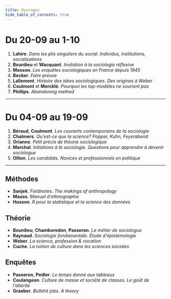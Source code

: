 ```yaml
---
title: Ouvrages
hide_table_of_contents: true
---
```


# Du 20-09 au 1-10

1. **Lahire**. _Dans les plis singuliers du social. Individus, institutions, socialisations_
2. **Bourdieu** et **Wacquant**. _Invitation à la sociologie réflexive_
3. **Masson**. _Les enquêtes sociologiques en France depuis 1945_
4. **Becker**. _Faire preuve_
5. **Lallement**. _Histoire des idées sociologiques. Des origines à Weber_
6. **Coulmont** et **Mercklé**. _Pourquoi les top-modèles ne sourient pas_
7. **Phillips**. _Abandoning method_

<hr />

# Du 04-09 au 19-09

1. **Béraud**, **Coulmont**. _Les courants contemporains de la sociologie_
2. **Chalmers**. _Qu'est-ce que la science? Popper, Kuhn, Feyerabend_
3. **Orianne**. _Petit précis de théorie sociologique_
4. **Marchal**. _Initiations à la sociologie. Questions pour apprendre à devenir sociologue_
5. **Ollion**. _Les candidats. Novices et professionnels en politique_

<hr />

## Méthodes

- **Sanjek**. _Fieldnotes. The makings of anthropology_
- **Mauss**. _Manuel d'ethnographie_
- **Husson**. _R pour la statistique et la science des données_

## Théorie

- **Bourdieu**, **Chamboredon**, **Passeron**. _Le métier de sociologue_
- **Raynaud**. _Sociologie fondamentale. Étude d'épistémologie_
- **Weber**. _La science, profession & vocation_
- **Cuche**. _La notion de culture dans les sciences sociales_

## Enquêtes

- **Passeron**, **Pedler**. _Le temps donné aux tableaux_
- **Coulangeon**. _Culture de masse et société de classes. Le goût de l'altérité_
- **Graeber**. _Bullshit jobs. A theory_